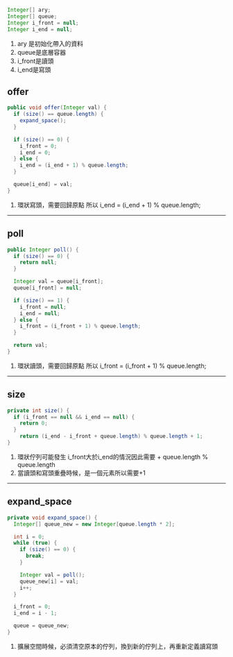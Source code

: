 ```java
Integer[] ary;
Integer[] queue;
Integer i_front = null;
Integer i_end = null;
```

1. ary 是初始化帶入的資料
2. queue是底層容器
3. i_front是讀頭
4. i_end是寫頭

## offer
```java
public void offer(Integer val) {
  if (size() == queue.length) {
    expand_space();
  }

  if (size() == 0) {
    i_front = 0;
    i_end = 0;
  } else {
    i_end = (i_end + 1) % queue.length;
  }

  queue[i_end] = val;
}
```

1. 環狀寫頭，需要回歸原點
   所以 i_end = (i_end + 1) % queue.length;

---

## poll
```java
public Integer poll() {
  if (size() == 0) {
    return null;
  }

  Integer val = queue[i_front];
  queue[i_front] = null;

  if (size() == 1) {
    i_front = null;
    i_end = null;
  } else {
    i_front = (i_front + 1) % queue.length;
  }

  return val;
}
```

1. 環狀讀頭，需要回歸原點
   所以 i_front = (i_front + 1) % queue.length;

---

## size
```java
private int size() {
  if (i_front == null && i_end == null) {
    return 0;
  }
    return (i_end - i_front + queue.length) % queue.length + 1;
}
```

1. 環狀佇列可能發生 i_front大於i_end的情況因此需要 + queue.length % queue.length
2. 當讀頭和寫頭重疊時候，是一個元素所以需要+1

---

## expand_space
```java
private void expand_space() {
  Integer[] queue_new = new Integer[queue.length * 2];

  int i = 0;
  while (true) {
    if (size() == 0) {
      break;
    }

    Integer val = poll();
    queue_new[i] = val;
    i++;
  }

  i_front = 0;
  i_end = i - 1;

  queue = queue_new;
}
```

1. 擴展空間時候，必須清空原本的佇列，換到新的佇列上，再重新定義讀寫頭